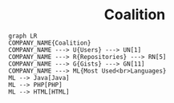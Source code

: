<h1 align="center">Coalition</h1>

```mermaid
graph LR
COMPANY_NAME{Coalition}
COMPANY_NAME ---> U{Users} ---> UN[1]
COMPANY_NAME ---> R{Repositories} ---> RN[5]
COMPANY_NAME ---> G{Gists} ---> GN[11]
COMPANY_NAME ---> ML{Most Used<br>Languages}
ML --> Java[Java]
ML --> PHP[PHP]
ML --> HTML[HTML]
```
